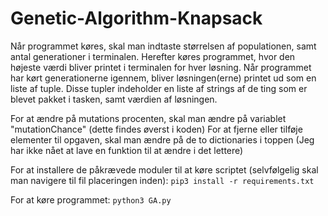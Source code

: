 # Genetic-Algorithm-Knapsack
Når programmet køres, skal man indtaste størrelsen af populationen, samt antal generationer i terminalen. Herefter køres programmet, hvor den højeste værdi bliver printet i terminalen for hver løsning. Når programmet har kørt generationerne igennem, bliver løsningen(erne) printet ud som en liste af tuple. Disse tupler indeholder en liste af strings af de ting som er blevet pakket i tasken, samt værdien af løsningen.

For at ændre på mutations procenten, skal man ændre på variablet "mutationChance" (dette findes øverst i koden)
For at fjerne eller tilføje elementer til opgaven, skal man ændre på de to dictionaries i toppen (Jeg har ikke nået at lave en funktion til at ændre i det lettere)

For at installere de påkrævede moduler til at køre scriptet (selvfølgelig skal man navigere til fil placeringen inden):
`pip3 install -r requirements.txt`

For at køre programmet:
`python3 GA.py`
